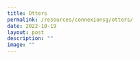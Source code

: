 ```yaml
---
title: Otters
permalink: /resources/connexionsg/otters/
date: 2022-10-19
layout: post
description: ""
image: ""
---
```

